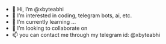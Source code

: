 - 👋 Hi, I’m @xbyteabhi
- 👀 I’m interested in coding, telegram bots, ai, etc.
- 🌱 I’m currently learning ...
- 💞️ I’m looking to collaborate on 
- 📫 you can contact me through my telegram id: @xbyteabhi

<!---
xbyteabhi/xbyteabhi is a ✨ special ✨ repository because its `README.md` (this file) appears on your GitHub profile.
You can click the Preview link to take a look at your changes.
--->
